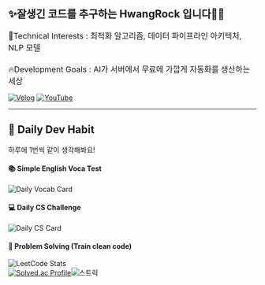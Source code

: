 ✨잘생긴 코드를 추구하는 HwangRock 입니다🧑‍💻
---
<span style="font-size: 16px;">
  🔎Technical Interests : 최적화 알고리즘, 데이터 파이프라인 아키텍처, NLP 모델
</br></br>
  🔥Development Goals : AI가 서버에서 무료에 가깝게 자동화를 생산하는 세상
</span>

</br>  

[![Velog](https://img.shields.io/badge/Velog-20C997?style=for-the-badge&logo=velog&logoColor=white)](https://velog.io/@hwangrock1220/posts)
[![YouTube](https://img.shields.io/badge/YouTube-FF0000?style=for-the-badge&logo=youtube&logoColor=white)](https://www.youtube.com/@HwangRock/videos)

---

## 📆 Daily Dev Habit
하루에 1번씩 같이 생각해봐요!  

#### 📚 Simple English Voca Test
![Daily Vocab Card](https://notion-serverless-voca.vercel.app/api/words/dailycard?name=HwangRock)

#### 💻 Daily CS Challenge
![Daily CS Card](https://notion-serverless-voca.vercel.app/api/cs/daily?name=HwangRock)

#### 🧩 Problem Solving (Train clean code)
![LeetCode Stats](https://leetcard.jacoblin.cool/HwangRock?theme=dark&font=Mada&ext=heatmap)  
[![Solved.ac Profile](http://mazassumnida.wtf/api/v2/generate_badge?boj=peter9244)](https://solved.ac/peter9244/)![스트릭](http://mazandi.herokuapp.com/api?handle=peter9244&theme=dark)<br>
